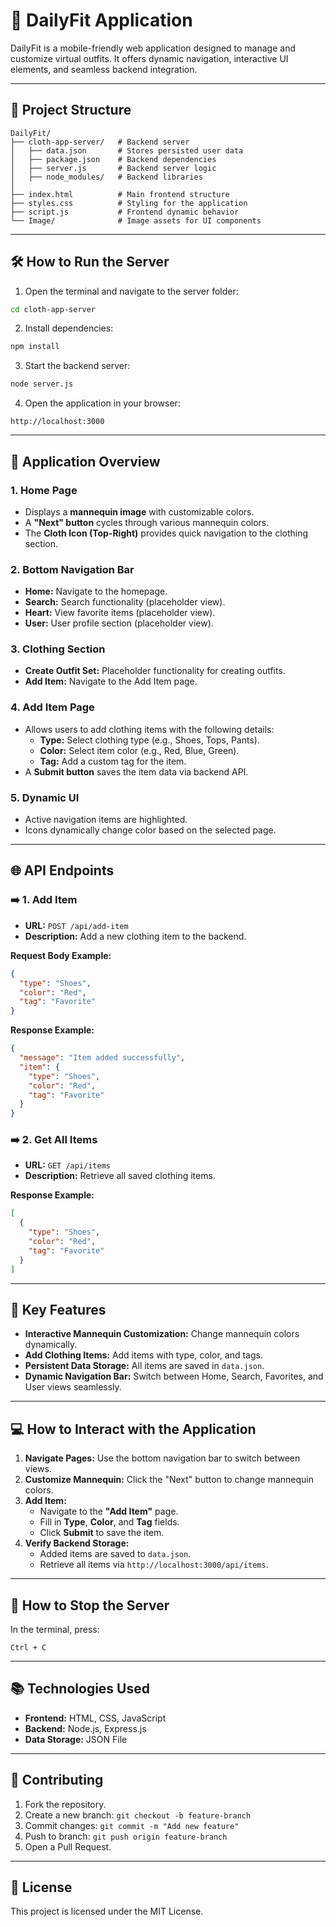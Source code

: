 # 🚀 **DailyFit Application**

DailyFit is a mobile-friendly web application designed to manage and customize virtual outfits. It offers dynamic navigation, interactive UI elements, and seamless backend integration.

---

## 📂 **Project Structure**

```
DailyFit/
├── cloth-app-server/   # Backend server
│   ├── data.json       # Stores persisted user data
│   ├── package.json    # Backend dependencies
│   ├── server.js       # Backend server logic
│   ├── node_modules/   # Backend libraries
│
├── index.html          # Main frontend structure
├── styles.css          # Styling for the application
├── script.js           # Frontend dynamic behavior
└── Image/              # Image assets for UI components
```

---

## 🛠️ **How to Run the Server**

1. Open the terminal and navigate to the server folder:
```bash
cd cloth-app-server
```
2. Install dependencies:
```bash
npm install
```

3. Start the backend server:
```bash
node server.js
```

4. Open the application in your browser:
```
http://localhost:3000
```

---

## 📱 **Application Overview**

### **1. Home Page**
- Displays a **mannequin image** with customizable colors.
- A **"Next" button** cycles through various mannequin colors.
- The **Cloth Icon (Top-Right)** provides quick navigation to the clothing section.

### **2. Bottom Navigation Bar**
- **Home:** Navigate to the homepage.
- **Search:** Search functionality (placeholder view).
- **Heart:** View favorite items (placeholder view).
- **User:** User profile section (placeholder view).

### **3. Clothing Section**
- **Create Outfit Set:** Placeholder functionality for creating outfits.
- **Add Item:** Navigate to the Add Item page.

### **4. Add Item Page**
- Allows users to add clothing items with the following details:
  - **Type:** Select clothing type (e.g., Shoes, Tops, Pants).
  - **Color:** Select item color (e.g., Red, Blue, Green).
  - **Tag:** Add a custom tag for the item.
- A **Submit button** saves the item data via backend API.

### **5. Dynamic UI**
- Active navigation items are highlighted.
- Icons dynamically change color based on the selected page.

---

## 🌐 **API Endpoints**

### ➡️ **1. Add Item**
- **URL:** `POST /api/add-item`  
- **Description:** Add a new clothing item to the backend.

**Request Body Example:**
```json
{
  "type": "Shoes",
  "color": "Red",
  "tag": "Favorite"
}
```

**Response Example:**
```json
{
  "message": "Item added successfully",
  "item": {
    "type": "Shoes",
    "color": "Red",
    "tag": "Favorite"
  }
}
```

### ➡️ **2. Get All Items**
- **URL:** `GET /api/items`  
- **Description:** Retrieve all saved clothing items.

**Response Example:**
```json
[
  {
    "type": "Shoes",
    "color": "Red",
    "tag": "Favorite"
  }
]
```

---

## 🔑 **Key Features**

- **Interactive Mannequin Customization:** Change mannequin colors dynamically.
- **Add Clothing Items:** Add items with type, color, and tags.
- **Persistent Data Storage:** All items are saved in `data.json`.
- **Dynamic Navigation Bar:** Switch between Home, Search, Favorites, and User views seamlessly.

---

## 💻 **How to Interact with the Application**

1. **Navigate Pages:** Use the bottom navigation bar to switch between views.
2. **Customize Mannequin:** Click the "Next" button to change mannequin colors.
3. **Add Item:**
   - Navigate to the **"Add Item"** page.
   - Fill in **Type**, **Color**, and **Tag** fields.
   - Click **Submit** to save the item.
4. **Verify Backend Storage:**
   - Added items are saved to `data.json`.
   - Retrieve all items via `http://localhost:3000/api/items`.

---

## 🚀 **How to Stop the Server**
In the terminal, press:
```
Ctrl + C
```

---

## 📚 **Technologies Used**
- **Frontend:** HTML, CSS, JavaScript  
- **Backend:** Node.js, Express.js  
- **Data Storage:** JSON File  

---

## 🤝 **Contributing**
1. Fork the repository.  
2. Create a new branch: `git checkout -b feature-branch`  
3. Commit changes: `git commit -m "Add new feature"`  
4. Push to branch: `git push origin feature-branch`  
5. Open a Pull Request.

---

## 📝 **License**
This project is licensed under the MIT License.

